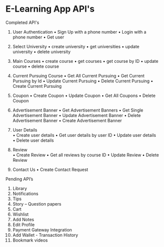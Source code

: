 # E-Learning App API's

Completed API's

1. User Authentication
   • Sign Up with a phone number
   • Login with a phone number
   • Get user

2. Select University
   • create university
   • get universities
   • update university
   • delete university

3. Main Courses
   • create course
   • get courses
   • get course by ID
   • update course
   • delete course

4. Current Pursuing Course
   • Get All Current Pursuing
   • Get Current Pursuing by Id
   • Update Current Pursuing
   • Delete Current Pursuing
   • Create Current Pursuing

5. Coupon
   • Create Coupon
   • Update Coupon
   • Get All Coupons
   • Delete Coupon

6. Advertisement Banner
   • Get Advertisement Banners
   • Get Single Advertisement Banner
   • Update Advertisement Banner
   • Delete Advertisement Banner
   • Create Advertisement Banner

7. User Details  
   • Create user details
   • Get user details by user ID
   • Update user details
   • Delete user details

8. Review  
   • Create Review
   • Get all reviews by course ID
   • Update Review
   • Delete Review

9. Contact Us
   • Create Contact Request

Pending API’s

1.  Library
2.  Notifications
3.  Tips
4.  Story – Question papers
5.  Cart
6.  Wishlist
7.  Add Notes
8.  Edit Profile
9.  Payment Gateway Integration
10. Add Wallet - Transaction History
11. Bookmark videos
